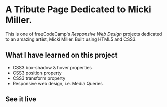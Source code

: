 # A Tribute Page Dedicated to Micki Miller.

This is one of freeCodeCamp's _Responsive Web Design_ projects dedicated to an amazing artist, Micki Miller.
Built using HTML5 and CSS3.

## What I have learned on this project

- CSS3 box-shadow & hover properties 
- CSS3 position property
- CSS3 transform property
- Responsive web design, i.e. Media Queries

## See it live




